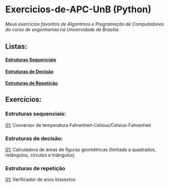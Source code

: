 # Exercicios-de-APC-UnB (Python)
###### Meus exercícios favoritos de Algoritmos e Programação de Computadores do curso de engenhariaa na Universidade de Brasília.
## Listas:
#### [Estruturas Sequenciais](#estruturas-sequenciais)

#### [Estruturas de Decisão](#estruturas-de-decisão)

#### [Estruturas de Repetição](#estruturas-de-repetição)
## Exercícios:
### Estruturas sequenciais:
[01:]() Conversor de temperatura Fahrenheit-Celsius/Celsius-Fahrenheit
### Estruturas de decisão:
[01:]() Calculadora de áreas de figuras geométricas (limitada a quadrados, retângulos, círculos e triângulos)
### Estruturas de repetição
[01:]() Verificador de anos bissextos
